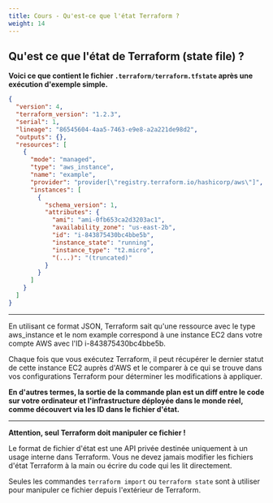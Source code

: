 ```yaml
---
title: Cours - Qu'est-ce que l'état Terraform ?
weight: 14
---
```



## Qu'est ce que l'état de Terraform (state file) ?

**Voici ce que contient le fichier `.terraform/terraform.tfstate` après une exécution d'exemple simple.**


```json
{
  "version": 4,
  "terraform_version": "1.2.3",
  "serial": 1,
  "lineage": "86545604-4aa5-7463-e9e8-a2a221de98d2",
  "outputs": {},
  "resources": [
    {
      "mode": "managed",
      "type": "aws_instance",
      "name": "example",
      "provider": "provider[\"registry.terraform.io/hashicorp/aws\"]",
      "instances": [
        {
          "schema_version": 1,
          "attributes": {
            "ami": "ami-0fb653ca2d3203ac1",
            "availability_zone": "us-east-2b",
            "id": "i-843875430bc4bbe5b",
            "instance_state": "running",
            "instance_type": "t2.micro",
            "(...)": "(truncated)"
          }
        }
      ]
    }
  ]
}
```

---

En utilisant ce format JSON, Terraform sait qu'une ressource avec le type aws_instance et le nom example correspond à une instance EC2 dans votre compte AWS avec l'ID i-843875430bc4bbe5b.

Chaque fois que vous exécutez Terraform, il peut récupérer le dernier statut de cette instance EC2 auprès d'AWS et le comparer à ce qui se trouve dans vos configurations Terraform pour déterminer les modifications à appliquer.

**En d'autres termes, la sortie de la commande plan est un diff entre le code sur votre ordinateur et l'infrastructure déployée dans le monde réel, comme découvert via les ID dans le fichier d'état.**

---

**Attention, seul Terraform doit manipuler ce fichier !**

Le format de fichier d'état est une API privée destinée uniquement à un usage interne dans Terraform. Vous ne devez jamais modifier les fichiers d'état Terraform à la main ou écrire du code qui les lit directement.

Seules les commandes `terraform import` ou `terraform state` sont à utiliser pour manipuler ce fichier depuis l'extérieur de Terraform.

